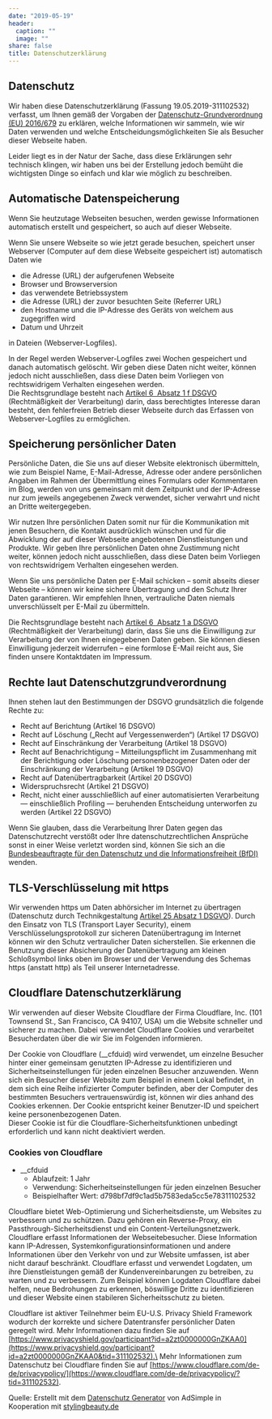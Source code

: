 ```yaml
---
date: "2019-05-19"
header:
  caption: ""
  image: ""
share: false
title: Datenschutzerklärung
---
```


Datenschutz
-----------

Wir haben diese Datenschutzerklärung (Fassung 19.05.2019-311102532)
verfasst, um Ihnen gemäß der Vorgaben der [Datenschutz-Grundverordnung
(EU)
2016/679](https://eur-lex.europa.eu/legal-content/DE/ALL/?tid=1234&uri=celex%3A32016R0679&tid=311102532)
zu erklären, welche Informationen wir sammeln, wie wir Daten verwenden
und welche Entscheidungsmöglichkeiten Sie als Besucher dieser Webseite
haben.

Leider liegt es in der Natur der Sache, dass diese Erklärungen sehr
technisch klingen, wir haben uns bei der Erstellung jedoch bemüht die
wichtigsten Dinge so einfach und klar wie möglich zu beschreiben.

Automatische Datenspeicherung
-----------------------------

Wenn Sie heutzutage Webseiten besuchen, werden gewisse Informationen
automatisch erstellt und gespeichert, so auch auf dieser Webseite.

Wenn Sie unsere Webseite so wie jetzt gerade besuchen, speichert unser
Webserver (Computer auf dem diese Webseite gespeichert ist) automatisch
Daten wie

-   die Adresse (URL) der aufgerufenen Webseite
-   Browser und Browserversion
-   das verwendete Betriebssystem
-   die Adresse (URL) der zuvor besuchten Seite (Referrer URL)
-   den Hostname und die IP-Adresse des Geräts von welchem aus
    zugegriffen wird
-   Datum und Uhrzeit

in Dateien (Webserver-Logfiles).

In der Regel werden Webserver-Logfiles zwei Wochen gespeichert und
danach automatisch gelöscht. Wir geben diese Daten nicht weiter, können
jedoch nicht ausschließen, dass diese Daten beim Vorliegen von
rechtswidrigem Verhalten eingesehen werden.\
Die Rechtsgrundlage besteht nach [Artikel 6  Absatz 1 f
DSGVO](https://eur-lex.europa.eu/legal-content/DE/TXT/HTML/?uri=CELEX:32016R0679&from=DE&tid=311102532)
(Rechtmäßigkeit der Verarbeitung) darin, dass berechtigtes Interesse
daran besteht, den fehlerfreien Betrieb dieser Webseite durch das
Erfassen von Webserver-Logfiles zu ermöglichen.

Speicherung persönlicher Daten
------------------------------

Persönliche Daten, die Sie uns auf dieser Website elektronisch
übermitteln, wie zum Beispiel Name, E-Mail-Adresse, Adresse oder andere
persönlichen Angaben im Rahmen der Übermittlung eines Formulars oder
Kommentaren im Blog, werden von uns gemeinsam mit dem Zeitpunkt und der
IP-Adresse nur zum jeweils angegebenen Zweck verwendet, sicher verwahrt
und nicht an Dritte weitergegeben.

Wir nutzen Ihre persönlichen Daten somit nur für die Kommunikation mit
jenen Besuchern, die Kontakt ausdrücklich wünschen und für die
Abwicklung der auf dieser Webseite angebotenen Dienstleistungen und
Produkte. Wir geben Ihre persönlichen Daten ohne Zustimmung nicht
weiter, können jedoch nicht ausschließen, dass diese Daten beim
Vorliegen von rechtswidrigem Verhalten eingesehen werden.

Wenn Sie uns persönliche Daten per E-Mail schicken – somit abseits
dieser Webseite – können wir keine sichere Übertragung und den Schutz
Ihrer Daten garantieren. Wir empfehlen Ihnen, vertrauliche Daten niemals
unverschlüsselt per E-Mail zu übermitteln.

Die Rechtsgrundlage besteht nach [Artikel 6  Absatz 1 a
DSGVO](https://eur-lex.europa.eu/legal-content/DE/TXT/HTML/?uri=CELEX:32016R0679&from=DE&tid=311102532)
(Rechtmäßigkeit der Verarbeitung) darin, dass Sie uns die Einwilligung
zur Verarbeitung der von Ihnen eingegebenen Daten geben. Sie können
diesen Einwilligung jederzeit widerrufen – eine formlose E-Mail reicht
aus, Sie finden unsere Kontaktdaten im Impressum.

Rechte laut Datenschutzgrundverordnung
--------------------------------------

Ihnen stehen laut den Bestimmungen der DSGVO grundsätzlich die folgende
Rechte zu:

-   Recht auf Berichtung (Artikel 16 DSGVO)
-   Recht auf Löschung („Recht auf Vergessenwerden“) (Artikel 17 DSGVO)
-   Recht auf Einschränkung der Verarbeitung (Artikel 18 DSGVO)
-   Recht auf Benachrichtigung – Mitteilungspflicht im Zusammenhang mit
    der Berichtigung oder Löschung personenbezogener Daten oder der
    Einschränkung der Verarbeitung (Artikel 19 DSGVO)
-   Recht auf Datenübertragbarkeit (Artikel 20 DSGVO)
-   Widerspruchsrecht (Artikel 21 DSGVO)
-   Recht, nicht einer ausschließlich auf einer automatisierten
    Verarbeitung — einschließlich Profiling — beruhenden Entscheidung
    unterworfen zu werden (Artikel 22 DSGVO)

Wenn Sie glauben, dass die Verarbeitung Ihrer Daten gegen das
Datenschutzrecht verstößt oder Ihre datenschutzrechtlichen Ansprüche
sonst in einer Weise verletzt worden sind, können Sie sich an die
[Bundesbeauftragte für den Datenschutz und die Informationsfreiheit
(BfDI)](https://www.bfdi.bund.de/DE/Datenschutz/Ueberblick/MeineRechte/Artikel/BeschwerdeBeiDatenschutzbehoereden.html?tid=311102532)
wenden.

TLS-Verschlüsselung mit https
-----------------------------

Wir verwenden https um Daten abhörsicher im Internet zu übertragen
(Datenschutz durch Technikgestaltung [Artikel 25 Absatz 1
DSGVO](https://eur-lex.europa.eu/legal-content/DE/TXT/HTML/?uri=CELEX:32016R0679&from=DE&tid=311102532)).
Durch den Einsatz von TLS (Transport Layer Security), einem
Verschlüsselungsprotokoll zur sicheren Datenübertragung im Internet
können wir den Schutz vertraulicher Daten sicherstellen. Sie erkennen
die Benutzung dieser Absicherung der Datenübertragung am kleinen
Schloßsymbol links oben im Browser und der Verwendung des Schemas https
(anstatt http) als Teil unserer Internetadresse.

Cloudflare Datenschutzerklärung
-------------------------------

Wir verwenden auf dieser Website Cloudflare der Firma Cloudflare, Inc.
(101 Townsend St., San Francisco, CA 94107, USA) um die Website
schneller und sicherer zu machen. Dabei verwendet Cloudflare Cookies und
verarbeitet Besucherdaten über die wir Sie im Folgenden informieren.

Der Cookie von Cloudflare (\_\_cfduid) wird verwendet, um einzelne
Besucher hinter einer gemeinsam genutzten IP-Adresse zu identifizieren
und Sicherheitseinstellungen für jeden einzelnen Besucher anzuwenden.
Wenn sich ein Besucher dieser Website zum Beispiel in einem Lokal
befindet, in dem sich eine Reihe infizierter Computer befinden, aber der
Computer des bestimmten Besuchers vertrauenswürdig ist, können wir dies
anhand des Cookies erkennen. Der Cookie entspricht keiner Benutzer-ID
und speichert keine personenbezogenen Daten.\
Dieser Cookie ist für die Cloudflare-Sicherheitsfunktionen unbedingt
erforderlich und kann nicht deaktiviert werden.

### Cookies von Cloudflare

-   \_\_cfduid
    -   Ablaufzeit: 1 Jahr
    -   Verwendung: Sicherheitseinstellungen für jeden einzelnen
        Besucher
    -   Beispielhafter Wert: d798bf7df9c1ad5b7583eda5cc5e78311102532

Cloudflare bietet Web-Optimierung und Sicherheitsdienste, um Websites zu
verbessern und zu schützen. Dazu gehören ein Reverse-Proxy, ein
Passthrough-Sicherheitsdienst und ein Content-Verteilungsnetzwerk.
Cloudflare erfasst Informationen der Webseitebesucher. Diese Information
kann IP-Adressen, Systemkonfigurationsinformationen und andere
Informationen über den Verkehr von und zur Website umfassen, ist aber
nicht darauf beschränkt. Cloudflare erfasst und verwendet Logdaten, um
ihre Dienstleistungen gemäß der Kundenvereinbarungen zu betreiben, zu
warten und zu verbessern. Zum Beispiel können Logdaten Cloudflare dabei
helfen, neue Bedrohungen zu erkennen, böswillige Dritte zu
identifizieren und dieser Website einen stabileren Sicherheitsschutz zu
bieten.

Cloudflare ist aktiver Teilnehmer beim EU-U.S. Privacy Shield Framework
wodurch der korrekte und sichere Datentransfer persönlicher Daten
geregelt wird. Mehr Informationen dazu finden Sie auf
[https://www.privacyshield.gov/participant?id=a2zt0000000GnZKAA0](https://www.privacyshield.gov/participant?id=a2zt0000000GnZKAA0&tid=311102532).\
Mehr Informationen zum Datenschutz bei Cloudflare finden Sie auf
[https://www.cloudflare.com/de-de/privacypolicy/](https://www.cloudflare.com/de-de/privacypolicy/?tid=311102532).

Quelle: Erstellt mit dem [Datenschutz
Generator](https://www.adsimple.de/datenschutz-generator/ "Datenschutz Generator Deutschland")
von AdSimple in Kooperation mit
[stylingbeauty.de](https://www.stylingbeauty.de)
